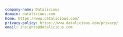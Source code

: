 ```yaml
---
company-name: Datalicious
domain: datalicious.com
home: https://www.datalicious.com/
privacy-policy: https://www.datalicious.com/privacy/
email: insights@datalicious.com
---
```




